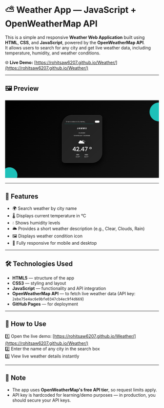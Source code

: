 # ⛅ Weather App — JavaScript + OpenWeatherMap API

This is a simple and responsive **Weather Web Application** built using **HTML**, **CSS**, and **JavaScript**, powered by the **OpenWeatherMap API**.  
It allows users to search for any city and get live weather data, including temperature, humidity, and weather conditions.

🌐 **Live Demo:** [https://rohitsaw6207.github.io/Weather/](https://rohitsaw6207.github.io/Weather/)

---

## 🖼 Preview

![Weather App Screenshot](Demo-image/image.png)

---

## 📌 Features

- 🌍 Search weather by city name
- 🌡 Displays current temperature in °C
- 💧 Shows humidity levels
- 🌥 Provides a short weather description (e.g., Clear, Clouds, Rain)
- 🖼 Displays weather condition icon
- 📱 Fully responsive for mobile and desktop

---

## 🛠 Technologies Used

- **HTML5** — structure of the app  
- **CSS3** — styling and layout  
- **JavaScript** — functionality and API integration  
- **OpenWeatherMap API** — to fetch live weather data (API key: `2ebe75e4ac6e9bfe0347cb4ec9f4d669`)  
- **GitHub Pages** — for deployment  

---

## 🚀 How to Use

1️⃣ Open the live demo: [https://rohitsaw6207.github.io/Weather/](https://rohitsaw6207.github.io/Weather/)  
2️⃣ Enter the name of any city in the search box  
3️⃣ View live weather details instantly  

---

## 📌 Note

- The app uses **OpenWeatherMap's free API tier**, so request limits apply.
- API key is hardcoded for learning/demo purposes — in production, you should secure your API keys.
